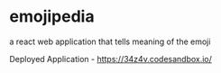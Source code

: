 # emojipedia
a react web application that tells meaning of the emoji

Deployed Application - https://34z4v.codesandbox.io/
